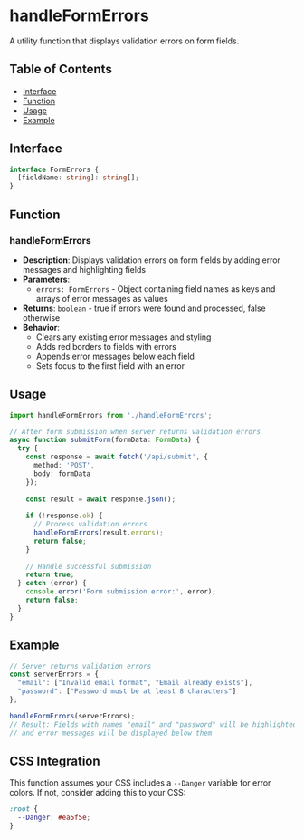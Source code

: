 # handleFormErrors

A utility function that displays validation errors on form fields.

## Table of Contents
- [Interface](#interface)
- [Function](#function)
- [Usage](#usage)
- [Example](#example)

## Interface

```typescript
interface FormErrors {
  [fieldName: string]: string[];
}
```

## Function

### handleFormErrors
- **Description**: Displays validation errors on form fields by adding error messages and highlighting fields
- **Parameters**:
  - `errors: FormErrors` - Object containing field names as keys and arrays of error messages as values
- **Returns**: `boolean` - true if errors were found and processed, false otherwise
- **Behavior**:
  - Clears any existing error messages and styling
  - Adds red borders to fields with errors
  - Appends error messages below each field
  - Sets focus to the first field with an error

## Usage

```typescript
import handleFormErrors from './handleFormErrors';

// After form submission when server returns validation errors
async function submitForm(formData: FormData) {
  try {
    const response = await fetch('/api/submit', {
      method: 'POST',
      body: formData
    });
    
    const result = await response.json();
    
    if (!response.ok) {
      // Process validation errors
      handleFormErrors(result.errors);
      return false;
    }
    
    // Handle successful submission
    return true;
  } catch (error) {
    console.error('Form submission error:', error);
    return false;
  }
}
```

## Example

```typescript
// Server returns validation errors
const serverErrors = {
  "email": ["Invalid email format", "Email already exists"],
  "password": ["Password must be at least 8 characters"]
};

handleFormErrors(serverErrors);
// Result: Fields with names "email" and "password" will be highlighted
// and error messages will be displayed below them
```

## CSS Integration

This function assumes your CSS includes a `--Danger` variable for error colors. If not, consider adding this to your CSS:

```css
:root {
  --Danger: #ea5f5e;
}
```